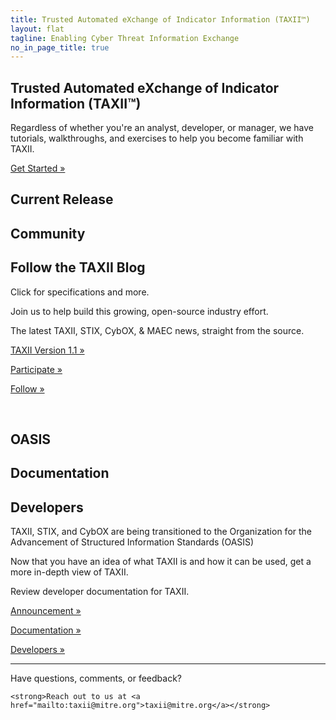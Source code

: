 ```yaml
---
title: Trusted Automated eXchange of Indicator Information (TAXII™)
layout: flat
tagline: Enabling Cyber Threat Information Exchange
no_in_page_title: true
---
```


<h2><strong>Trusted Automated eXchange of Indicator Information (TAXII™)</strong></h2>

<div class="jumbotron">
  <p>Regardless of whether you're an analyst, developer, or manager, we have tutorials, walkthroughs, and exercises to help you become familiar with TAXII.</p>
  <p><a class="btn btn-primary btn-lg" role="button" href="/getting-started">Get Started »</a></p>
</div>

<!-- First row --> 

<!-- Titles -->
<div class="row">
  <div class="col-md-4 text-center">
    <h2>Current Release</h2>
  </div>
  <div class="col-md-4 text-center">
    <h2>Community</h2>
  </div>
  <div class="col-md-4 text-center">
    <h2>Follow the TAXII Blog</h2>
  </div>
</div>

<!-- Text -->
<div class="row">
    <div class="col-md-4 text-center">
        <p>Click for specifications and more.</p>
    </div>
    <div class="col-md-4 text-center">
        <p>Join us to help build this growing, open-source industry effort.</p>
    </div>
    <div class="col-md-4 text-center">
        <p>The latest TAXII, STIX, CybOX, & MAEC news, straight from the source.</p>
    </div>
</div>

<!-- Buttons -->
<div class="row">
    <div class="col-md-4 text-center">
        <p><a class="btn btn-primary btn-lg" role="button" href="https://taxii.mitre.org/specifications/version1.1/">TAXII Version 1.1 »</a></p>
    </div>
    <div class="col-md-4 text-center">
        <p><a class="btn btn-primary btn-lg" role="button" href="/community">Participate »</a></p>
    </div>
    <div class="col-md-4 text-center">
        <p><a class="btn btn-primary btn-lg" role="button" href="/blog">Follow »</a></p>
    </div>
</div>

<br/>

<!-- Second row -->

<!-- Titles -->
<div class="row">
  <div class="col-md-4 text-center">
    <h2>OASIS</h2>
  </div>

<div class="col-md-4 text-center">
    <h2>Documentation</h2>
  </div>
  
<div class="col-md-4 text-center">
    <h2>Developers</h2>
  </div>
</div>

<!-- Text -->
<div class="row">
    <div class="col-md-4 text-center">
        <p>TAXII, STIX, and CybOX are being transitioned to the Organization for the Advancement of Structured Information Standards (OASIS)</p>
    </div>
    <div class="col-md-4 text-center">
        <p>Now that you have an idea of what TAXII is and how it can be used,
        get a more in-depth view of TAXII.</p>
    </div>
    <div class="col-md-4 text-center">
        <p>Review developer documentation for TAXII.</p>
    </div>
</div>

<!-- Buttons -->
<div class="row">
    <div class="col-md-4 text-center">
        <p><a class="btn btn-primary btn-lg" role="button" href="https://stixproject.github.io/stix-at-oasis.pdf">Announcement »</a></p>
    </div>
    <div class="col-md-4 text-center">
        <p><a class="btn btn-primary btn-lg" role="button" href="/documentation">Documentation »</a></p>
    </div>
    <div class="col-md-4 text-center">
        <p><a class="btn btn-primary btn-lg" role="button" href="/developers">Developers »</a></p>
    </div>
</div>

<hr>

<p class="lead text-center">
	Have questions, comments, or feedback?
	<br/>

	<strong>Reach out to us at <a href="mailto:taxii@mitre.org">taxii@mitre.org</a></strong>
</p>
